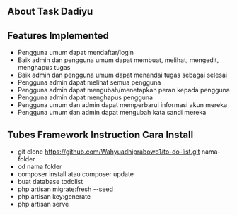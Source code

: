


## About Task Dadiyu


## Features Implemented

* Pengguna umum dapat mendaftar/login
* Baik admin dan pengguna umum dapat membuat, melihat, mengedit, menghapus tugas
* Baik admin dan pengguna umum dapat menandai tugas sebagai selesai
* Pengguna admin dapat melihat semua pengguna
* Pengguna admin dapat mengubah/menetapkan peran kepada pengguna
* Pengguna admin dapat menghapus pengguna
* Pengguna umum dan admin dapat memperbarui informasi akun mereka
* Pengguna umum dan admin dapat mengubah kata sandi mereka

## Tubes Framework Instruction Cara Install

* git clone https://github.com/Wahyuadhiprabowo1/to-do-list.git nama-folder
* cd nama folder
* composer install atau composer update
* buat database todolist
* php artisan migrate:fresh --seed
* php artisan key:generate
* php artisan serve
